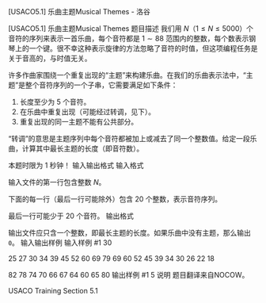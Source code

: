 



[USACO5.1] 乐曲主题Musical Themes - 洛谷














[USACO5.1] 乐曲主题Musical Themes
题目描述
我们用 $N$（$1 \le N \le 5000$）个音符的序列来表示一首乐曲，每个音符都是 $1 \sim 88$ 范围内的整数，每个数表示钢琴上的一个键。很不幸这种表示旋律的方法忽略了音符的时值，但这项编程任务是关于音高的，与时值无关。

许多作曲家围绕一个重复出现的“主题”来构建乐曲。在我们的乐曲表示法中，“主题”是整个音符序列的一个子串，它需要满足如下条件：

1. 长度至少为 $5$ 个音符。
2. 在乐曲中重复出现（可能经过转调，见下）。
3. 重复出现的同一主题不能有公共部分。

“转调”的意思是主题序列中每个音符都被加上或减去了同一个整数值。给定一段乐曲，计算其中最长主题的长度（即音符数）。

本题时限为 $1$ 秒钟！
输入输出格式
输入格式

输入文件的第一行包含整数 $N$。

下面的每一行（最后一行可能除外）包含 $20$ 个整数，表示音符序列。

最后一行可能少于 $20$ 个音符。
输出格式

输出文件应只含一个整数，即最长主题的长度。如果乐曲中没有主题，那么输出 `0`。
输入输出样例
输入样例 #1
30
25 27 30 34 39 45 52 60 69 79 69 60 52 45 39 34 30 26 22 18
82 78 74 70 66 67 64 60 65 80
输出样例 #1
5
说明
题目翻译来自NOCOW。

USACO Training Section 5.1







